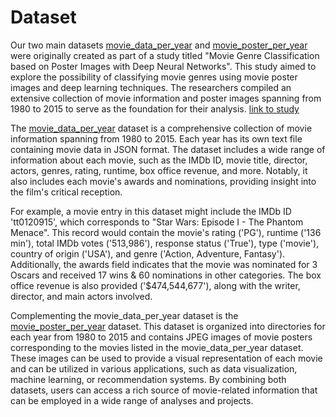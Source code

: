 # Dataset

Our two main datasets [movie_data_per_year](https://github.com/KenjiTet/MA2-Kenji-Aymeric-Data-Viz/tree/main/Dataset/movie_data_per_year) and [movie_poster_per_year](https://github.com/KenjiTet/MA2-Kenji-Aymeric-Data-Viz/tree/main/Dataset/movie_poster_per_year) were originally created as part of a study titled "Movie Genre Classification based on Poster Images with Deep Neural Networks". This study aimed to explore the possibility of classifying movie genres using movie poster images and deep learning techniques. The researchers compiled an extensive collection of movie information and poster images spanning from 1980 to 2015 to serve as the foundation for their analysis. [link to study](http://mmcv.csie.ncku.edu.tw/~wtchu/projects/MoviePoster/index.html)

The [movie_data_per_year](https://github.com/KenjiTet/MA2-Kenji-Aymeric-Data-Viz/tree/main/Dataset/movie_data_per_year) dataset is a comprehensive collection of movie information spanning from 1980 to 2015. Each year has its own text file containing movie data in JSON format. The dataset includes a wide range of information about each movie, such as the IMDb ID, movie title, director, actors, genres, rating, runtime, box office revenue, and more. Notably, it also includes each movie's awards and nominations, providing insight into the film's critical reception.

For example, a movie entry in this dataset might include the IMDb ID 'tt0120915', which corresponds to "Star Wars: Episode I - The Phantom Menace". This record would contain the movie's rating ('PG'), runtime ('136 min'), total IMDb votes ('513,986'), response status ('True'), type ('movie'), country of origin ('USA'), and genre ('Action, Adventure, Fantasy'). Additionally, the awards field indicates that the movie was nominated for 3 Oscars and received 17 wins & 60 nominations in other categories. The box office revenue is also provided ('$474,544,677'), along with the writer, director, and main actors involved.

Complementing the movie_data_per_year dataset is the [movie_poster_per_year](https://github.com/KenjiTet/MA2-Kenji-Aymeric-Data-Viz/tree/main/Dataset/movie_poster_per_year) dataset. This dataset is organized into directories for each year from 1980 to 2015 and contains JPEG images of movie posters corresponding to the movies listed in the movie_data_per_year dataset. These images can be used to provide a visual representation of each movie and can be utilized in various applications, such as data visualization, machine learning, or recommendation systems. By combining both datasets, users can access a rich source of movie-related information that can be employed in a wide range of analyses and projects.

